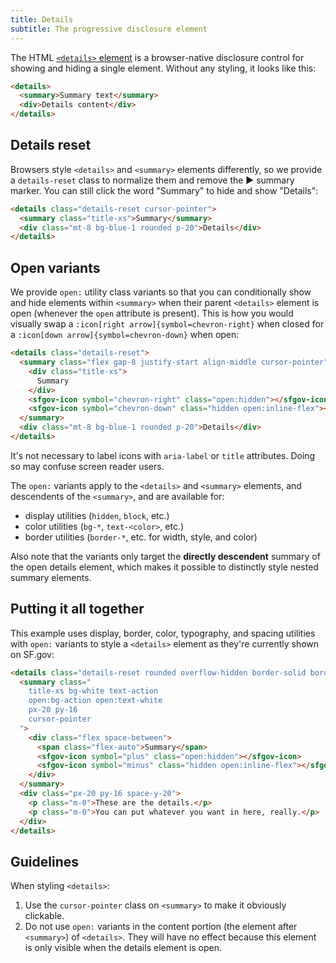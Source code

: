 ```yaml
---
title: Details
subtitle: The progressive disclosure element
---
```


The HTML [`<details>` element][details] is a browser-native disclosure control
for showing and hiding a single element. Without any styling, it looks like
this:

```html id="bare-details" standalone="false" height="40"
<details>
  <summary>Summary text</summary>
  <div>Details content</div>
</details>
```

## Details reset
Browsers style `<details>` and `<summary>` elements differently, so we
provide a `details-reset` class to normalize them and remove the ▶ summary
marker. You can still click the word "Summary" to hide and show "Details":

```html height="96"
<details class="details-reset cursor-pointer">
  <summary class="title-xs">Summary</summary>
  <div class="mt-8 bg-blue-1 rounded p-20">Details</div>
</details>
```

## Open variants
We provide `open:` utility class variants so that you can conditionally
show and hide elements within `<summary>` when their parent `<details>` element
is open (whenever the `open` attribute is present).  This is how you would
visually swap a <code>:icon[right arrow]{symbol=chevron-right}</code> when
closed for a <code>:icon[down arrow]{symbol=chevron-down}</code> when open:

```html height="96"
<details class="details-reset">
  <summary class="flex gap-8 justify-start align-middle cursor-pointer">
    <div class="title-xs">
      Summary
    </div>
    <sfgov-icon symbol="chevron-right" class="open:hidden"></sfgov-icon>
    <sfgov-icon symbol="chevron-down" class="hidden open:inline-flex"></sfgov-icon>
  </summary>
  <div class="mt-8 bg-blue-1 rounded p-20">Details</div>
</details>
```

<div class="flex items-start gap-20 bg-blue-1 rounded p-20 my-40">
  <sfgov-icon symbol="info" class="mt-2"></sfgov-icon>
  <div>
    It's not necessary to label icons with <code>aria-label</code> or
    <code>title</code> attributes. Doing so may confuse screen reader users.
  </div>
</div>

The `open:` variants apply to the `<details>` and `<summary>` elements, and
descendents of the `<summary>`, and are available for:

- display utilities (`hidden`, `block`, etc.)
- color utilities (`bg-*`, `text-<color>`, etc.)
- border utilities (`border-*`, etc. for width, style, and color)

Also note that the variants only target the **directly descendent** summary of
the open details element, which makes it possible to distinctly style nested
summary elements.

## Putting it all together
This example uses display, border, color, typography, and spacing utilities
with `open:` variants to style a `<details>` element as they're currently shown
on SF.gov:

```html height="180"
<details class="details-reset rounded overflow-hidden border-solid border-3 border-action">
  <summary class="
    title-xs bg-white text-action
    open:bg-action open:text-white
    px-20 py-16
    cursor-pointer
  ">
    <div class="flex space-between">
      <span class="flex-auto">Summary</span>
      <sfgov-icon symbol="plus" class="open:hidden"></sfgov-icon>
      <sfgov-icon symbol="minus" class="hidden open:inline-flex"></sfgov-icon>
    </div>
  </summary>
  <div class="px-20 py-16 space-y-20">
    <p class="m-0">These are the details.</p>
    <p class="m-0">You can put whatever you want in here, really.</p>
  </div>
</details>
```

## Guidelines
When styling `<details>`:

1. Use the `cursor-pointer` class on `<summary>` to make it obviously
   clickable.
1. Do not use `open:` variants in the content portion (the element after
   `<summary>`) of `<details>`. They will have no effect because this element
   is only visible when the details element is open.

[details]: https://developer.mozilla.org/en-US/docs/Web/HTML/Element/details
